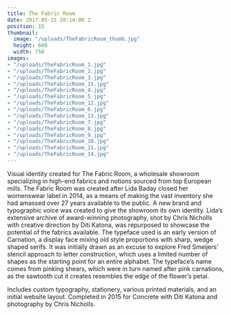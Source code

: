 ```yaml
---
title: The Fabric Room
date: 2017-05-15 20:14:00 Z
position: 15
thumbnail:
  image: "/uploads/TheFabricRoom_thumb.jpg"
  height: 600
  width: 750
images:
- "/uploads/TheFabricRoom_1.jpg"
- "/uploads/TheFabricRoom_2.jpg"
- "/uploads/TheFabricRoom_3.jpg"
- "/uploads/TheFabricRoom_15.jpg"
- "/uploads/TheFabricRoom_4.jpg"
- "/uploads/TheFabricRoom_5.jpg"
- "/uploads/TheFabricRoom_12.jpg"
- "/uploads/TheFabricRoom_6.jpg"
- "/uploads/TheFabricRoom_13.jpg"
- "/uploads/TheFabricRoom_7.jpg"
- "/uploads/TheFabricRoom_8.jpg"
- "/uploads/TheFabricRoom_9.jpg"
- "/uploads/TheFabricRoom_10.jpg"
- "/uploads/TheFabricRoom_11.jpg"
- "/uploads/TheFabricRoom_14.jpg"
---
```


Visual identity created for The Fabric Room, a wholesale showroom specializing in high-end fabrics and notions sourced from top European mills. The Fabric Room was created after Lida Baday closed her womenswear label in 2014, as a means of making the vast inventory she had amassed over 27 years available to the public. A new brand and typographic voice was created to give the showroom its own identity. Lida’s extensive archive of award-winning photography, shot by Chris Nicholls with creative direction by Diti Katona, was repurposed to showcase the potential of the fabrics available. The typeface used is an early version of Carnation, a display face mixing old style proportions with sharp, wedge shaped serifs. It was initially drawn as an excuse to explore Fred Smeijers’ stencil approach to letter construction, which uses a limited number of shapes as the starting point for an entire alphabet. The typeface’s name comes from pinking shears, which were in turn named after pink carnations, as the sawtooth cut it creates resembles the edge of the flower’s petal.

Includes custom typography, stationery, various printed materials, and an initial website layout. Completed in 2015 for Concrete with Diti Katona and photography by Chris Nicholls.